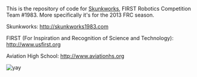 This is the repository of code for [Skunkworks](http://skunkworks1983.com), FIRST Robotics Competition Team #1983.  More specifically it's for the 2013 FRC season.

Skunkworks: http://skunkworks1983.com

FIRST (For Inspiration and Recognition of Science and Technology): http://www.usfirst.org

Aviation High School: http://www.aviationhs.org

![yay](http://octodex.github.com/images/FIRSTocat.png "yay")
